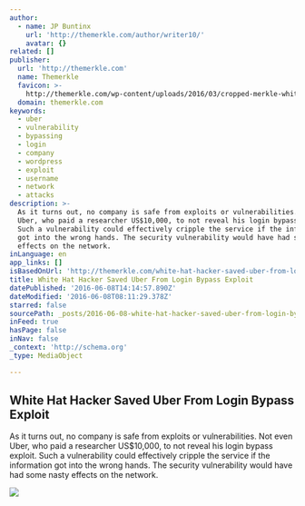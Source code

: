 ```yaml
---
author:
  - name: JP Buntinx
    url: 'http://themerkle.com/author/writer10/'
    avatar: {}
related: []
publisher:
  url: 'http://themerkle.com'
  name: Themerkle
  favicon: >-
    http://themerkle.com/wp-content/uploads/2016/03/cropped-merkle-white-1-192x192.png
  domain: themerkle.com
keywords:
  - uber
  - vulnerability
  - bypassing
  - login
  - company
  - wordpress
  - exploit
  - username
  - network
  - attacks
description: >-
  As it turns out, no company is safe from exploits or vulnerabilities. Not even
  Uber, who paid a researcher US$10,000, to not reveal his login bypass exploit.
  Such a vulnerability could effectively cripple the service if the information
  got into the wrong hands. The security vulnerability would have had some nasty
  effects on the network.
inLanguage: en
app_links: []
isBasedOnUrl: 'http://themerkle.com/white-hat-hacker-saved-uber-from-login-bypass-exploit/'
title: White Hat Hacker Saved Uber From Login Bypass Exploit
datePublished: '2016-06-08T14:14:57.890Z'
dateModified: '2016-06-08T08:11:29.378Z'
starred: false
sourcePath: _posts/2016-06-08-white-hat-hacker-saved-uber-from-login-bypass-exploit.md
inFeed: true
hasPage: false
inNav: false
_context: 'http://schema.org'
_type: MediaObject

---
```

<article style=""><h1>White Hat Hacker Saved Uber From Login Bypass Exploit</h1><p>As it turns out, no company is safe from exploits or vulnerabilities. Not even Uber, who paid a researcher US$10,000, to not reveal his login bypass exploit. Such a vulnerability could effectively cripple the service if the information got into the wrong hands. The security vulnerability would have had some nasty effects on the network.</p><img src="http://themerkle.com/wp-content/uploads/2016/06/shutterstock_317626964.jpg" /></article>